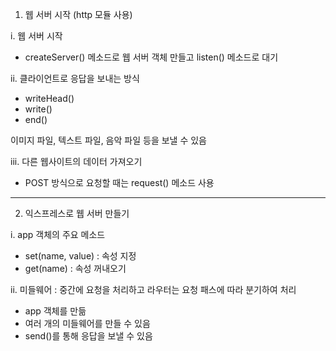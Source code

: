 1. 웹 서버 시작 (http 모듈 사용)

i. 웹 서버 시작
- createServer() 메소드로 웹 서버 객체 만들고 listen() 메소드로 대기

ii. 클라이언트로 응답을 보내는 방식

- writeHead()
- write()
- end()

이미지 파일, 텍스트 파일, 음악 파일 등을 보낼 수 있음

iii. 다른 웹사이트의 데이터 가져오기

- POST 방식으로 요청할 때는 request() 메소드 사용

-----

2. 익스프레스로 웹 서버 만들기

i. app 객체의 주요 메소드
- set(name, value) : 속성 지정
- get(name) : 속성 꺼내오기

ii. 미들웨어 : 중간에 요청을 처리하고 라우터는 요청 패스에 따라 분기하여 처리

- app 객체를 만듦
- 여러 개의 미들웨어를 만들 수 있음
- send()를 통해 응답을 보낼 수 있음
